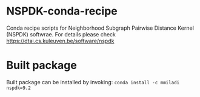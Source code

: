 # NSPDK-conda-recipe
Conda recipe scripts for Neighborhood Subgraph Pairwise Distance Kernel (NSPDK) softwrae. For details please check https://dtai.cs.kuleuven.be/software/nspdk

# Built package
Built package can be installed by invoking: 
    `conda install -c mmiladi nspdk=9.2`
